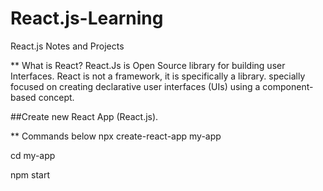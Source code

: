 # React.js-Learning

React.js Notes and Projects

** What is React? React.Js is Open Source library for building user Interfaces. React is not a framework, it is specifically a library. specially focused on creating declarative user interfaces (UIs) using a component-based concept.

##Create new React App (React.js).

** Commands below
npx create-react-app my-app

cd my-app

npm start
